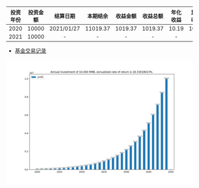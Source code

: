 |投资年份|投资金额|结算日期|本期结余|收益金额|收益总额|年化收益|累计收益|目标差值|
|:---:|:---:|:---:|:---:|:---:|:---:|:---:|:---:|:---:|
|2020|10000|2021/01/27|11019.37|1019.37|1019.37|10.19|10.19|-6.876082|
|2021|10000|-|-|-|-|-|-|-|


* [基金交易记录](History.MD)


<img src="../moneyFile/Figure_1.png" style="zoom:100%">
